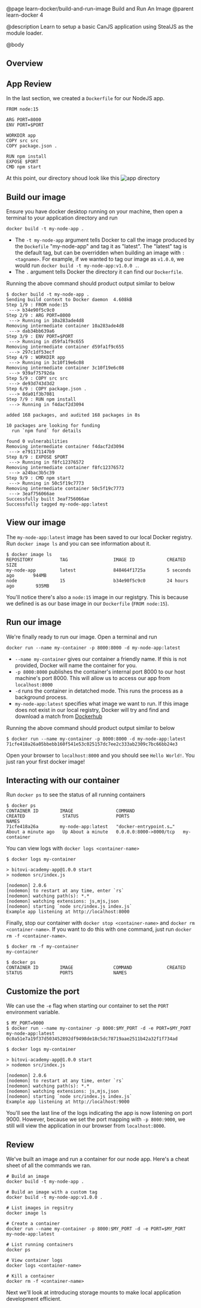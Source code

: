 @page learn-docker/build-and-run-image Build and Run An Image
@parent learn-docker 4

@description Learn to setup a basic CanJS application using StealJS as the module loader.

@body

## Overview

## App Review
In the last section, we created a `Dockerfile` for our NodeJS app.
```
FROM node:15

ARG PORT=8000
ENV PORT=$PORT

WORKDIR app
COPY src src
COPY package.json .

RUN npm install
EXPOSE $PORT
CMD npm start
```
At this point, our directory shoud look like this
![app directory](../static/img/docker/4-build-and-run-image/app-directory.png)

## Build our image
Ensure you have docker desktop running on your machine, then open a terminal to your application directory and run
```
docker build -t my-node-app .
```
- The `-t my-node-app` argument tells Docker to call the image produced by the `Dockefile` "my-node-app" and tag it as "latest". The "latest" tag is the default tag, but can be overridden when building an image with `:<tagname>`. For example, if we wanted to tag our image as `v1.0.0`, we would run `docker build -t my-node-app:v1.0.0 .`.
- The `.` argument tells Docker the directory it can find our `Dockerfile`.

Running the above command should product output similar to below
```
$ docker build -t my-node-app .
Sending build context to Docker daemon  4.608kB
Step 1/9 : FROM node:15
 ---> b34e90f5c9c0
Step 2/9 : ARG PORT=8000
 ---> Running in 10a283ade4d8
Removing intermediate container 10a283ade4d8
 ---> dab34bb639a6
Step 3/9 : ENV PORT=$PORT
 ---> Running in d59fa1f9c655
Removing intermediate container d59fa1f9c655
 ---> 297c1df53ecf
Step 4/9 : WORKDIR app
 ---> Running in 3c10f19e6c08
Removing intermediate container 3c10f19e6c08
 ---> 939af75792da
Step 5/9 : COPY src src
 ---> de93d743d3d2
Step 6/9 : COPY package.json .
 ---> 8da01f3b7081
Step 7/9 : RUN npm install
 ---> Running in f4dacf2d3094

added 168 packages, and audited 168 packages in 8s

10 packages are looking for funding
  run `npm fund` for details

found 0 vulnerabilities
Removing intermediate container f4dacf2d3094
 ---> e791171147b9
Step 8/9 : EXPOSE $PORT
 ---> Running in f8fc12376572
Removing intermediate container f8fc12376572
 ---> a24bac3b5c39
Step 9/9 : CMD npm start
 ---> Running in 50c5f19c7773
Removing intermediate container 50c5f19c7773
 ---> 3eaf756066ae
Successfully built 3eaf756066ae
Successfully tagged my-node-app:latest
```

## View our image
The `my-node-app:latest` image has been saved to our local Docker registry. Run `docker image ls` and you can see information about it.
```
$ docker image ls
REPOSITORY          TAG                 IMAGE ID            CREATED             SIZE
my-node-app         latest              848464f1725a        5 seconds ago       944MB
node                15                  b34e90f5c9c0        24 hours ago        935MB
```
You'll notice there's also a `node:15` image in our registgry. This is because we defined is as our base image in our `Dockerfile` (`FROM node:15`).

## Run our image
We're finally ready to run our image. Open a terminal and run
```
docker run --name my-container -p 8000:8000 -d my-node-app:latest
```
- `--name my-container` gives our container a friendly name. If this is not provided, Docker will name the container for you.
- `-p 8000:8000` publishes the container's internal port 8000 to our host machine's port 8000. This will allow us to access our app from `localhost:8000`
- `-d` runs the container in detatched mode. This runs the process as a background process.
- `my-node-app:latest` specifies what image we want to run. If this image does not exist in our local registry, Docker will try and find and download a match from [Dockerhub](https://hub.docker.com/)

Running the above command should product output similar to below
```
$ docker run --name my-container -p 8000:8000 -d my-node-app:latest
71cfe418a26a05bbebb160f541e53c025157dc7ee2c333ab2309c7bc66bb24e3
```
Open your browser to `localhost:8000` and you should see `Hello World!`. You just ran your first docker image!

## Interacting with our container
Run `docker ps` to see the status of all running containers
```
$ docker ps
CONTAINER ID        IMAGE                COMMAND                  CREATED              STATUS              PORTS                    NAMES
71cfe418a26a        my-node-app:latest   "docker-entrypoint.s…"   About a minute ago   Up About a minute   0.0.0.0:8000->8000/tcp   my-container
```
You can view logs with `docker logs <container-name>`
```
$ docker logs my-container

> bitovi-academy-app@1.0.0 start
> nodemon src/index.js

[nodemon] 2.0.6
[nodemon] to restart at any time, enter `rs`
[nodemon] watching path(s): *.*
[nodemon] watching extensions: js,mjs,json
[nodemon] starting `node src/index.js index.js`
Example app listening at http://localhost:8000
```
Finally, stop our container with `docker stop <container-name>` and `docker rm <container-name>`. If you want to do this with one command, just run `docker rm -f <container-name>`.
```
$ docker rm -f my-container
my-container

$ docker ps
CONTAINER ID        IMAGE               COMMAND             CREATED             STATUS              PORTS               NAMES

```

## Customize the port
We can use the `-e` flag when starting our container to set the `PORT` environment variable.
```
$ MY_PORT=9000
$ docker run --name my-container -p 8000:$MY_PORT -d -e PORT=$MY_PORT my-node-app:latest
0c0a51e7a19f37d503452892df9498de18c5dc78719aae2511b42a32f1f734ad

$ docker logs my-container

> bitovi-academy-app@1.0.0 start
> nodemon src/index.js

[nodemon] 2.0.6
[nodemon] to restart at any time, enter `rs`
[nodemon] watching path(s): *.*
[nodemon] watching extensions: js,mjs,json
[nodemon] starting `node src/index.js index.js`
Example app listening at http://localhost:9000
```
You'll see the last line of the logs indicating the app is now listening on port 9000. However, because we set the port mapping with `-p 8000:9000`, we still will view the application in our browser from `localhost:8000`.

## Review
We've built an image and run a container for our node app. Here's a cheat sheet of all the commands we ran.
```
# Build an image
docker build -t my-node-app .

# Build an image with a custom tag
docker build -t my-node-app:v1.0.0 .

# List images in regsitry
docker image ls

# Create a container
docker run --name my-container -p 8000:$MY_PORT -d -e PORT=$MY_PORT my-node-app:latest

# List running containers
docker ps

# View container logs
docker logs <container-name>

# Kill a container
docker rm -f <container-name>
```
Next we'll look at introducing storage mounts to make local application development efficient.